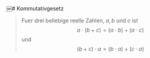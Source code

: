 ￼# Kommutativgesetz
> Fuer drei beliebige reelle Zahlen, $a, b$ und $c$ ist $$a \cdot (b+c)=(a \cdot b) + (a \cdot c)$$ und $$(b + c) \cdot a = (b \cdot a) + (c \cdot a)$$